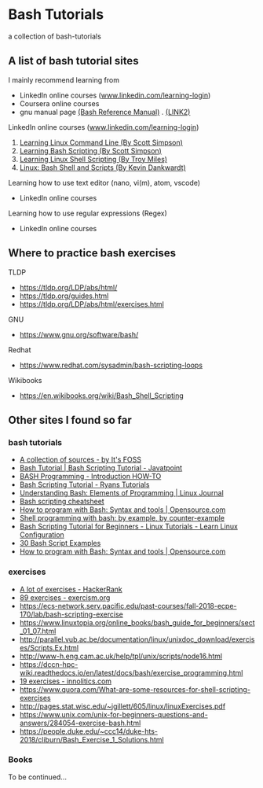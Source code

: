 # Bash Tutorials
a collection of bash-tutorials

## A list of bash tutorial sites

I mainly recommend learning from 
- LinkedIn online courses (www.linkedin.com/learning-login)
- Coursera online courses
- gnu manual page [(Bash Reference Manual)](https://www.gnu.org/savannah-checkouts/gnu/bash/manual/bash.html) . [(LINK2)](https://www.gnu.org/software/bash/manual/bash.html)

LinkedIn online courses (www.linkedin.com/learning-login)
1. [Learning Linux Command Line (By Scott Simpson)](https://www.linkedin.com/learning-login/share?account=35392996&forceAccount=false&redirect=https%3A%2F%2Fwww.linkedin.com%2Flearning%2Flearning-linux-command-line-2018%3Ftrk%3Dshare_ent_url%26shareId%3DRUt91niBTauo5e3smzOSLw%253D%253D)
2. [Learning Bash Scripting (By Scott Simpson)](https://www.linkedin.com/learning-login/share?account=35392996&forceAccount=false&redirect=https%3A%2F%2Fwww.linkedin.com%2Flearning%2Flearning-bash-scripting-2%3Ftrk%3Dshare_ent_url%26shareId%3Dq6c0tk5xQ0K17%252Fx25w3wYA%253D%253D)
3. [Learning Linux Shell Scripting (By Troy Miles)](https://www.linkedin.com/learning/learning-linux-shell-scripting-2018/)
4. [Linux: Bash Shell and Scripts (By Kevin Dankwardt)](https://www.linkedin.com/learning/linux-bash-shell-and-scripts)

Learning how to use text editor (nano, vi(m), atom, vscode)
- LinkedIn online courses

Learning how to use regular expressions (Regex)
- LinkedIn online courses

## Where to practice bash exercises

TLDP
- https://tldp.org/LDP/abs/html/
- https://tldp.org/guides.html
- https://tldp.org/LDP/abs/html/exercises.html

GNU
- https://www.gnu.org/software/bash/

Redhat
- https://www.redhat.com/sysadmin/bash-scripting-loops

Wikibooks
- https://en.wikibooks.org/wiki/Bash_Shell_Scripting

## Other sites I found so far

### bash tutorials

- [A collection of sources - by It's FOSS](https://itsfoss.com/shell-scripting-resources/)
- [Bash Tutorial \| Bash Scripting Tutorial - Javatpoint](https://www.javatpoint.com/bash)
- [BASH Programming - Introduction HOW-TO](https://tldp.org/HOWTO/Bash-Prog-Intro-HOWTO.html)
- [Bash Scripting Tutorial - Ryans Tutorials](https://ryanstutorials.net/bash-scripting-tutorial/)
- [Understanding Bash: Elements of Programming \| Linux Journal](https://www.linuxjournal.com/content/understanding-bash-elements-programming)
- [Bash scripting cheatsheet](https://devhints.io/bash)
- [How to program with Bash: Syntax and tools \| Opensource.com](https://opensource.com/article/19/10/programming-bash-syntax-tools)
- [Shell programming with bash: by example, by counter-example](https://matt.might.net/articles/bash-by-example/)
- [Bash Scripting Tutorial for Beginners - Linux Tutorials - Learn Linux Configuration](https://linuxconfig.org/bash-scripting-tutorial-for-beginners)
- [30 Bash Script Examples](https://linuxhint.com/30_bash_script_examples/)
- [How to program with Bash: Syntax and tools \| Opensource.com](https://opensource.com/article/19/10/programming-bash-syntax-tools)

### exercises

- [A lot of exercises - HackerRank](https://www.hackerrank.com/domains/shell)
- [89 exercises - exercism.org](https://exercism.org/tracks/bash)
- https://ecs-network.serv.pacific.edu/past-courses/fall-2018-ecpe-170/lab/bash-scripting-exercise
- https://www.linuxtopia.org/online_books/bash_guide_for_beginners/sect_01_07.html
- http://parallel.vub.ac.be/documentation/linux/unixdoc_download/exercises/Scripts.Ex.html
- http://www-h.eng.cam.ac.uk/help/tpl/unix/scripts/node16.html
- https://dccn-hpc-wiki.readthedocs.io/en/latest/docs/bash/exercise_programming.html
- [19 exercises - innolitics.com](https://innolitics.com/articles/advanced-bash-exercises/)
- https://www.quora.com/What-are-some-resources-for-shell-scripting-exercises
- http://pages.stat.wisc.edu/~jgillett/605/linux/linuxExercises.pdf
- https://www.unix.com/unix-for-beginners-questions-and-answers/284054-exercise-bash.html
- https://people.duke.edu/~ccc14/duke-hts-2018/cliburn/Bash_Exercise_1_Solutions.html

### Books  

To be continued...

